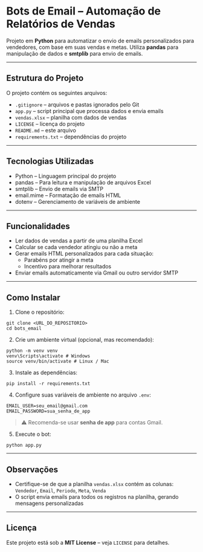 # Bots de Email – Automação de Relatórios de Vendas

Projeto em **Python** para automatizar o envio de emails personalizados para vendedores, com base em suas vendas e metas. Utiliza **pandas** para manipulação de dados e **smtplib** para envio de emails.

---

## Estrutura do Projeto

O projeto contém os seguintes arquivos:

- `.gitignore` – arquivos e pastas ignorados pelo Git  
- `app.py` – script principal que processa dados e envia emails  
- `vendas.xlsx` – planilha com dados de vendas  
- `LICENSE` – licença do projeto  
- `README.md` – este arquivo  
- `requirements.txt` – dependências do projeto  

---

## Tecnologias Utilizadas

- Python – Linguagem principal do projeto  
- pandas – Para leitura e manipulação de arquivos Excel  
- smtplib – Envio de emails via SMTP  
- email.mime – Formatação de emails HTML  
- dotenv – Gerenciamento de variáveis de ambiente  

---

## Funcionalidades

- Ler dados de vendas a partir de uma planilha Excel  
- Calcular se cada vendedor atingiu ou não a meta  
- Gerar emails HTML personalizados para cada situação:  
  - Parabéns por atingir a meta  
  - Incentivo para melhorar resultados  
- Enviar emails automaticamente via Gmail ou outro servidor SMTP  

---

## Como Instalar

1. Clone o repositório:  

```
git clone <URL_DO_REPOSITORIO>
cd bots_email

```

2. Crie um ambiente virtual (opcional, mas recomendado):  

```
python -m venv venv
venv\Scripts\activate # Windows
source venv/bin/activate # Linux / Mac
```

3. Instale as dependências:  

```
pip install -r requirements.txt
```

4. Configure suas variáveis de ambiente no arquivo `.env`:  

```
EMAIL_USER=seu_email@gmail.com
EMAIL_PASSWORD=sua_senha_de_app
```

> ⚠️ Recomenda-se usar **senha de app** para contas Gmail.

5. Execute o bot:  

```
python app.py

```

---

## Observações

- Certifique-se de que a planilha `vendas.xlsx` contém as colunas: `Vendedor`, `Email`, `Periodo`, `Meta`, `Venda`  
- O script envia emails para todos os registros na planilha, gerando mensagens personalizadas  

---

## Licença

Este projeto está sob a **MIT License** – veja `LICENSE` para detalhes.
